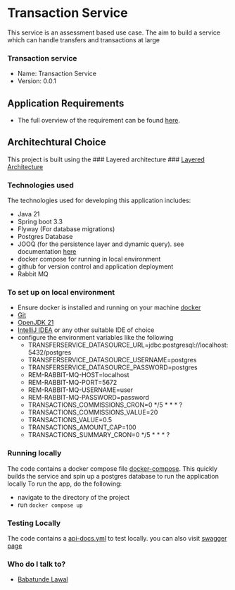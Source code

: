 # Transaction Service
This service is an assessment based use case. The aim to build a service which can handle transfers and transactions at large  
### Transaction service ###

* Name: Transaction Service
* Version: 0.0.1

## Application Requirements
- The full overview of the requirement can be found [here](UseCase.pdf).

## Architechtural Choice
This project is built using the ### Layered architecture ### [Layered Architecture](layered-architecture.webp)

### Technologies used ###

The technologies used for developing this application includes:
* Java 21
* Spring boot 3.3
* Flyway (For database migrations)
* Postgres Database
* JOOQ (for the persistence layer and dynamic query). see documentation [here](https://www.jooq.org/)
* docker compose for running in local environment
* github for version control and application deployment
* Rabbit MQ

### To set up on local environment ###

* Ensure docker is installed and running on your machine [docker](https://www.docker.com/)
* [Git](https://git-scm.com/)
* [OpenJDK 21](https://adoptium.net/temurin/releases)
* [IntelliJ IDEA](https://www.jetbrains.com/idea/) or any other suitable IDE of choice
* configure the environment variables like the following
    - TRANSFERSERVICE_DATASOURCE_URL=jdbc:postgresql://localhost:5432/postgres
    - TRANSFERSERVICE_DATASOURCE_USERNAME=postgres
    - TRANSFERSERVICE_DATASOURCE_PASSWORD=postgres
    - REM-RABBIT-MQ-HOST=localhost
    - REM-RABBIT-MQ-PORT=5672
    - REM-RABBIT-MQ-USERNAME=user
    - REM-RABBIT-MQ-PASSWORD=password
    - TRANSACTIONS_COMMISSIONS_CRON=0 */5 * * * ?
    - TRANSACTIONS_COMMISSIONS_VALUE=20
    - TRANSACTIONS_VALUE=0.5
    - TRANSACTIONS_AMOUNT_CAP=100
    - TRANSACTIONS_SUMMARY_CRON=0 */5 * * * ?

### Running locally ####
The code contains a docker compose file [docker-compose](compose.yaml). This quickly builds the service and spin up a postgres database to run the application locally
To run the app, do the following:
- navigate to the directory of the project
- run `docker compose up`
### Testing Locally ###
The code contains a [api-docs.yml](./api-docs.yml) to test locally. you can also visit [swagger page](http://localhost:8080/swagger-ui.html)

### Who do I talk to? ###

* [Babatunde Lawal](robinlittle51@gmail.com)
